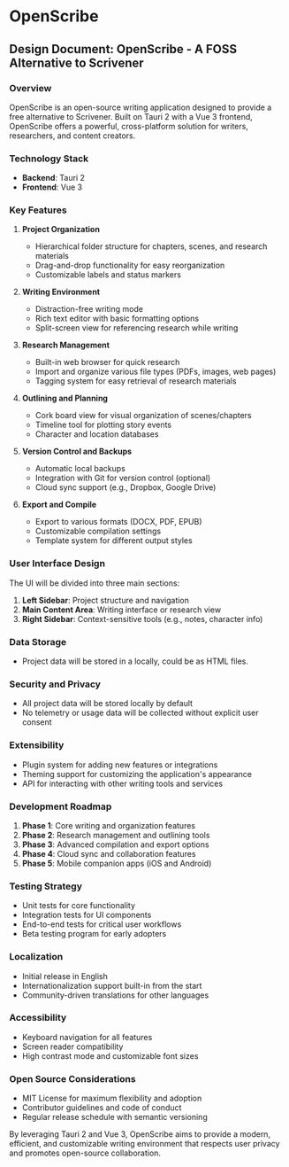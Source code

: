 # OpenScribe

## Design Document: OpenScribe - A FOSS Alternative to Scrivener

### Overview

OpenScribe is an open-source writing application designed to provide a free alternative to Scrivener. Built on Tauri 2 with a Vue 3 frontend, OpenScribe offers a powerful, cross-platform solution for writers, researchers, and content creators.

### Technology Stack

- **Backend**: Tauri 2
- **Frontend**: Vue 3

### Key Features

1. **Project Organization**

   - Hierarchical folder structure for chapters, scenes, and research materials
   - Drag-and-drop functionality for easy reorganization
   - Customizable labels and status markers

2. **Writing Environment**

   - Distraction-free writing mode
   - Rich text editor with basic formatting options
   - Split-screen view for referencing research while writing

3. **Research Management**

   - Built-in web browser for quick research
   - Import and organize various file types (PDFs, images, web pages)
   - Tagging system for easy retrieval of research materials

4. **Outlining and Planning**

   - Cork board view for visual organization of scenes/chapters
   - Timeline tool for plotting story events
   - Character and location databases

5. **Version Control and Backups**

   - Automatic local backups
   - Integration with Git for version control (optional)
   - Cloud sync support (e.g., Dropbox, Google Drive)

6. **Export and Compile**
   - Export to various formats (DOCX, PDF, EPUB)
   - Customizable compilation settings
   - Template system for different output styles

### User Interface Design

The UI will be divided into three main sections:

1. **Left Sidebar**: Project structure and navigation
2. **Main Content Area**: Writing interface or research view
3. **Right Sidebar**: Context-sensitive tools (e.g., notes, character info)

### Data Storage

- Project data will be stored in a locally, could be as HTML files.

### Security and Privacy

- All project data will be stored locally by default
- No telemetry or usage data will be collected without explicit user consent

### Extensibility

- Plugin system for adding new features or integrations
- Theming support for customizing the application's appearance
- API for interacting with other writing tools and services

### Development Roadmap

1. **Phase 1**: Core writing and organization features
2. **Phase 2**: Research management and outlining tools
3. **Phase 3**: Advanced compilation and export options
4. **Phase 4**: Cloud sync and collaboration features
5. **Phase 5**: Mobile companion apps (iOS and Android)

### Testing Strategy

- Unit tests for core functionality
- Integration tests for UI components
- End-to-end tests for critical user workflows
- Beta testing program for early adopters

### Localization

- Initial release in English
- Internationalization support built-in from the start
- Community-driven translations for other languages

### Accessibility

- Keyboard navigation for all features
- Screen reader compatibility
- High contrast mode and customizable font sizes

### Open Source Considerations

- MIT License for maximum flexibility and adoption
- Contributor guidelines and code of conduct
- Regular release schedule with semantic versioning

By leveraging Tauri 2 and Vue 3, OpenScribe aims to provide a modern, efficient, and customizable writing environment that respects user privacy and promotes open-source collaboration.
